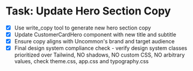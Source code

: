 # Task: Update Hero Section Copy

- [x] Use write_copy tool to generate new hero section copy
- [x] Update CustomerCardHero component with new title and subtitle
- [x] Ensure copy aligns with Uncommon's brand and target audience
- [x] Final design system compliance check - verify design system classes prioritized over Tailwind, NO shadows, NO custom CSS, NO arbitrary values, check theme.css, app.css and typography.css